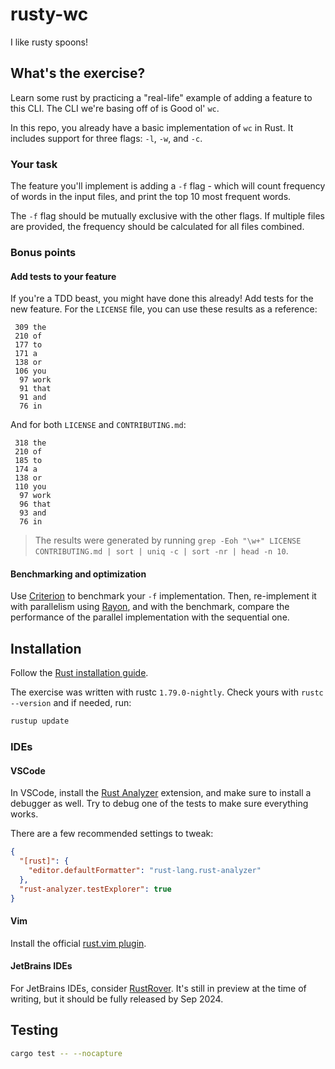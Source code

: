 # rusty-wc

I like rusty spoons!

## What's the exercise?

Learn some rust by practicing a "real-life" example of adding a feature to
this CLI. The CLI we're basing off of is Good ol' `wc`.

In this repo, you already have a basic implementation of `wc` in Rust. It
includes support for three flags: `-l`, `-w`, and `-c`.

### Your task

The feature you'll implement is adding a `-f` flag - which will count frequency
of words in the input files, and print the top 10 most frequent words.

The `-f` flag should be mutually exclusive with the other flags. If multiple
files are provided, the frequency should be calculated for all files combined.

### Bonus points

#### Add tests to your feature

If you're a TDD beast, you might have done this already! Add tests for the new
feature. For the `LICENSE` file, you can use these results as a reference:

```text
 309 the
 210 of
 177 to
 171 a
 138 or
 106 you
  97 work
  91 that
  91 and
  76 in
```

And for both `LICENSE` and `CONTRIBUTING.md`:

```text
 318 the
 210 of
 185 to
 174 a
 138 or
 110 you
  97 work
  96 that
  93 and
  76 in
```

> The results were generated by running `grep -Eoh "\w+" LICENSE CONTRIBUTING.md | sort | uniq -c | sort -nr | head -n 10`.

#### Benchmarking and optimization

Use [Criterion](https://github.com/bheisler/criterion.rs) to benchmark your `-f`
implementation. Then, re-implement it with parallelism using
[Rayon](https://github.com/rayon-rs/rayon), and with the benchmark, compare the
performance of the parallel implementation with the sequential one.

## Installation

Follow the [Rust installation guide](https://www.rust-lang.org/tools/install).

The exercise was written with rustc `1.79.0-nightly`. Check yours with
`rustc --version` and if needed, run:

```sh
rustup update
```

### IDEs

#### VSCode

In VSCode, install the
[Rust Analyzer](https://marketplace.visualstudio.com/items?itemName=matklad.rust-analyzer)
extension, and make sure to install a debugger as well. Try to debug one of the
tests to make sure everything works.

There are a few recommended settings to tweak:

```json
{
  "[rust]": {
    "editor.defaultFormatter": "rust-lang.rust-analyzer"
  },
  "rust-analyzer.testExplorer": true
}
```

#### Vim

Install the official [rust.vim plugin](https://github.com/rust-lang/rust.vim).

#### JetBrains IDEs

For JetBrains IDEs, consider [RustRover](https://www.jetbrains.com/rust/). It's
still in preview at the time of writing, but it should be fully released by Sep
2024.

## Testing

```sh
cargo test -- --nocapture
```
